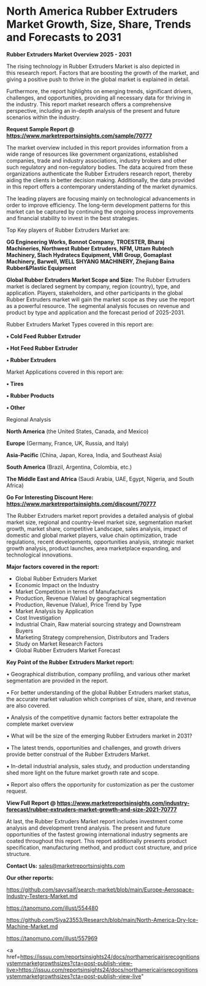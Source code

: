 # North America Rubber Extruders Market Growth, Size, Share, Trends and Forecasts to 2031

<Strong> Rubber Extruders Market Overview 2025 - 2031</strong>

The rising technology in Rubber Extruders Market is also depicted in this research report. Factors that are boosting the growth of the market, and giving a positive push to thrive in the global market is explained in detail.

Furthermore, the report highlights on emerging trends, significant drivers, challenges, and opportunities, providing all necessary data for thriving in the industry. This report market research offers a comprehensive perspective, including an in-depth analysis of the present and future scenarios within the industry.

<strong>Request Sample Report @ <a href=https://www.marketreportsinsights.com/sample/70777>https://www.marketreportsinsights.com/sample/70777</a></strong>

The market overview included in this report provides information from a wide range of resources like government organizations, established companies, trade and industry associations, industry brokers and other such regulatory and non-regulatory bodies. The data acquired from these organizations authenticate the Rubber Extruders research report, thereby aiding the clients in better decision making. Additionally, the data provided in this report offers a contemporary understanding of the market dynamics.

The leading players are focusing mainly on technological advancements in order to improve efficiency. The long-term development patterns for this market can be captured by continuing the ongoing process improvements and financial stability to invest in the best strategies.

Top Key players of Rubber Extruders Market are:

<strong>GG Engineering Works, Bonnot Company, TROESTER, Bharaj Machineries, Northwest Rubber Extruders, NFM, Uttam Rubtech Machinery, Slach Hydratecs Equipment, VMI Group, Gomaplast Machinery, Barwell, WELL SHYANG MACHINERY, Zhejiang Baina Rubber&Plastic Equipment</strong>

<strong><b>Global Rubber Extruders Market Scope and Size:</b></strong>
The Rubber Extruders market is declared segment by company, region (country), type, and application. Players, stakeholders, and other participants in the global Rubber Extruders market will gain the market scope as they use the report as a powerful resource. The segmental analysis focuses on revenue and product by type and application and the forecast period of 2025-2031.

Rubber Extruders Market Types covered in this report are:

<strong>• Cold Feed Rubber Extruder

• Hot Feed Rubber Extruder

• Rubber Extruders</strong>

Market Applications covered in this report are:

<strong>• Tires

• Rubber Products

• Other</strong> 

Regional Analysis

<strong>North America</strong> (the United States, Canada, and Mexico)

<strong>Europe</strong> (Germany, France, UK, Russia, and Italy)

<strong>Asia-Pacific</strong> (China, Japan, Korea, India, and Southeast Asia)

<strong>South America</strong> (Brazil, Argentina, Colombia, etc.)

<strong>The Middle East and Africa</strong> (Saudi Arabia, UAE, Egypt, Nigeria, and South Africa)

<strong>Go For Interesting Discount Here: <a href=https://www.marketreportsinsights.com/discount/70777>https://www.marketreportsinsights.com/discount/70777</a></strong>

The Rubber Extruders market report provides a detailed analysis of global market size, regional and country-level market size, segmentation market growth, market share, competitive Landscape, sales analysis, impact of domestic and global market players, value chain optimization, trade regulations, recent developments, opportunities analysis, strategic market growth analysis, product launches, area marketplace expanding, and technological innovations.

<strong><b>Major factors covered in the report:</b></strong>
<ul>
  <li>Global Rubber Extruders Market </li>
  <li>Economic Impact on the Industry</li>
  <li>Market Competition in terms of Manufacturers</li>
  <li>Production, Revenue (Value) by geographical segmentation</li>
  <li>Production, Revenue (Value), Price Trend by Type</li>
  <li>Market Analysis by Application</li>
  <li>Cost Investigation</li>
  <li>Industrial Chain, Raw material sourcing strategy and Downstream Buyers</li>
  <li>Marketing Strategy comprehension, Distributors and Traders</li>
  <li>Study on Market Research Factors</li>
  <li>Global Rubber Extruders Market Forecast</li>
</ul>

<strong><b>Key Point of the Rubber Extruders Market report:</b></strong>

• Geographical distribution, company profiling, and various other market segmentation are provided in the report.

• For better understanding of the global Rubber Extruders market status, the accurate market valuation which comprises of size, share, and revenue are also covered.

• Analysis of the competitive dynamic factors better extrapolate the complete market overview

• What will be the size of the emerging Rubber Extruders market in 2031?

• The latest trends, opportunities and challenges, and growth drivers provide better construal of the Rubber Extruders Market.

• In-detail industrial analysis, sales study, and production understanding shed more light on the future market growth rate and scope.

• Report also offers the opportunity for customization as per the customer request.

<strong><b>View Full Report @ <a href=https://www.marketreportsinsights.com/industry-forecast/rubber-extruders-market-growth-and-size-2021-70777>https://www.marketreportsinsights.com/industry-forecast/rubber-extruders-market-growth-and-size-2021-70777</a></b></strong>


At last, the Rubber Extruders Market report includes investment come analysis and development trend analysis. The present and future opportunities of the fastest growing international industry segments are coated throughout this report. This report additionally presents product specification, manufacturing method, and product cost structure, and price structure.

<strong>Contact Us:</strong>
sales@marketreportsinsights.com

<strong>Our other reports:</strong>

<a href=https://github.com/sayysaif/search-market/blob/main/Europe-Aerospace-Industry-Testers-Market.md>https://github.com/sayysaif/search-market/blob/main/Europe-Aerospace-Industry-Testers-Market.md</a>

<a href=https://tanomuno.com/illust/554480>https://tanomuno.com/illust/554480</a>

<a href=https://github.com/Siya23553/Research/blob/main/North-America-Dry-Ice-Machine-Market.md>https://github.com/Siya23553/Research/blob/main/North-America-Dry-Ice-Machine-Market.md</a>

<a href=https://tanomuno.com/illust/557969>https://tanomuno.com/illust/557969</a>

<a href=https://issuu.com/reportsinsights24/docs/northamericairisrecognitionsystemmarketgrowthsizes?cta=post-publish-view-live>https://issuu.com/reportsinsights24/docs/northamericairisrecognitionsystemmarketgrowthsizes?cta=post-publish-view-live</a>"
